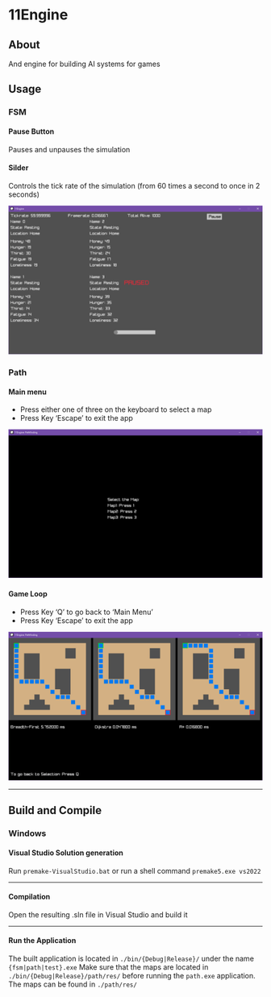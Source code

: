 # 11Engine
## About
And engine for building AI systems for games

## Usage
### FSM
#### Pause Button
Pauses and unpauses the simulation
#### Silder
Controls the tick rate of the simulation (from 60 times a second to once in 2 seconds)

![FSM Graphical User Interface](/doc/fsm-gui.png "fsm")

### Path
#### Main menu
- Press either one of three on the keyboard to select a map
- Press Key ‘Escape’ to exit the app

![Path Graphical User Interface Main Menu](/doc/path-gui-main.png "path main menu")

#### Game Loop
- Press Key ‘Q’ to go back to ‘Main Menu’
- Press Key ‘Escape’ to exit the app

![Path Graphical User Interface Game Loop](/doc/path-gui-loop.png "path game loop")

---

## Build and Compile
### Windows
#### Visual Studio Solution generation
Run `premake-VisualStudio.bat` or run a shell command `premake5.exe vs2022`

---

#### Compilation
Open the resulting .sln file in Visual Studio and build it

---

#### Run the Application
The built application is located in `./bin/{Debug|Release}/` under the name `{fsm|path|test}.exe`
Make sure that the maps are located in `./bin/{Debug|Release}/path/res/` before running the `path.exe` application. The maps can be found in `./path/res/`

